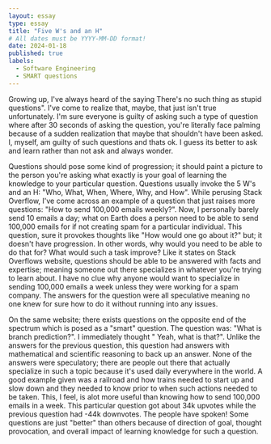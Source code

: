 ```yaml
---
layout: essay
type: essay
title: "Five W's and an H"
# All dates must be YYYY-MM-DD format!
date: 2024-01-18
published: true
labels:
  - Software Engineering
  - SMART questions
---
```


Growing up, I've always heard of the saying There's no such thing as stupid questions". I've come to realize that, maybe, that just isn't true unfortunately. I'm sure everyone is guilty of asking such a type of question where after 30 seconds of asking the question, you're literally face palming because of a sudden realization that maybe that shouldn't have been asked. I, myself, am guilty of such questions and thats ok. I guess its better to ask and learn rather than not ask and always wonder.

Questions should pose some kind of progression; it should paint a picture to the person you're asking what exactly is your goal of learning the knowledge to your particular question. Questions usually invoke the 5 W's and an H: "Who, What, When, Where, Why, and How". While perusing Stack Overflow, I've come across an example of a question that just raises more questions: "How to send 100,000 emails weekly?". Now, I personally barely send 10 emails a day; what on Earth does a person need to be able to send 100,000 emails for if not creating spam for a particular individual. This question, sure it provokes thoughts like "How would one go about it?" but; it doesn't have progression. In other words, why would you need to be able to do that for? What would such a task improve? Like it states on Stack Overflows website, questions should be able to be answered with facts and expertise; meaning someone out there specializes in whatever you're trying to learn about. I have no clue why anyone would want to specialize in sending 100,000 emails a week unless they were working for a spam company. The answers for the question were all speculative meaning no one knew for sure how to do it without running into any issues.

On the same website; there exists questions on the opposite end of the spectrum which is posed as a "smart" question. The question was: "What is branch prediction?". I immediately thought " Yeah, what is that?". Unlike the answers for the previous question, this question had answers with mathematical and scientific reasoning to back up an answer. None of the answers were speculatory; there are people out there that actually specialize in such a topic because it's used daily everywhere in the world. A good example given was a railroad and how trains needed to start up and slow down and they needed to know prior to when such actions needed to be taken. This, I feel, is alot more useful than knowing how to send 100,000 emails in a week. This particular question got about 34k upvotes while the previous question had -44k downvotes. The people have spoken! Some questions are just "better" than others because of direction of goal, thought provocation, and overall impact of learning knowledge for such a question.


